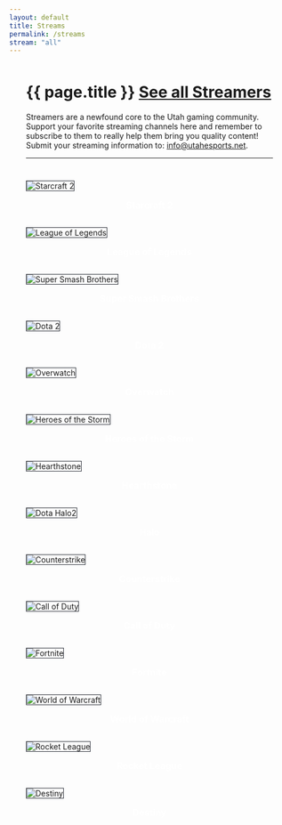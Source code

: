 ```yaml
---
layout: default
title: Streams
permalink: /streams
stream: "all"
---
```


<div style="max-width: 1200px;padding: 0 30px;margin: auto;">
  <div class="heading" style="margin: 50px 0 0">
    <h1>
      {{ page.title }}
      <a href="/streamers" class="btn btn-default">See all Streamers</a>
    </h1>
  </div>
  <p>Streamers are a newfound core to the Utah gaming community. Support your favorite streaming channels here and remember to subscribe to them to really help them bring you quality content! Submit your streaming information to: <a href="mailto:info@utahesports.net">info@utahesports.net</a>.</p>
  <hr style="margin-bottom: 40px;">
  <div class="row">
    <div class="col-xs-6 col-sm-4">
      <a href="{{ site.url }}/streams/starcraft-2">
        <img src="{{ site.url }}/assets/images/banners/starcraft-2.png" alt="Starcraft 2"/>
        <h3>Starcraft 2</h3>
      </a>
    </div>
    <div class="col-xs-6 col-sm-4">
      <a href="{{ site.url }}/streams/league-of-legends">
        <img src="{{ site.url }}/assets/images/banners/league-of-legends.png" alt="League of Legends"/>
        <h3>League of Legends</h3>
      </a>
    </div>
    <div class="col-xs-6 col-sm-4">
      <a href="{{ site.url }}/streams/super-smash-brothers">
        <img src="{{ site.url }}/assets/images/banners/super-smash-brothers.png" alt="Super Smash Brothers"/>
        <h3>Super Smash Brothers</h3>
      </a>
    </div>
    <div class="col-xs-6 col-sm-4">
      <a href="{{ site.url }}/streams/dota-2">
        <img src="{{ site.url }}/assets/images/banners/dota-2.png" alt="Dota 2"/>
        <h3>Dota 2</h3>
      </a>
    </div>
    <div class="col-xs-6 col-sm-4">
      <a href="{{ site.url }}/streams/overwatch">
        <img src="{{ site.url }}/assets/images/banners/overwatch.png" alt="Overwatch"/>
        <h3>Overwatch</h3>
      </a>
    </div>
    <div class="col-xs-6 col-sm-4">
      <a href="{{ site.url }}/streams/heroes-of-the-storm">
        <img src="{{ site.url }}/assets/images/banners/heroes-of-the-storm.png" alt="Heroes of the Storm"/>
        <h3>Heroes of the Storm</h3>
      </a>
    </div>
    <div class="col-xs-6 col-sm-4">
      <a href="{{ site.url }}/streams/hearthstone">
        <img src="{{ site.url }}/assets/images/banners/hearthstone.png" alt="Hearthstone"/>
        <h3>Hearthstone</h3>
      </a>
    </div>
    <div class="col-xs-6 col-sm-4">
      <a href="{{ site.url }}/streams/halo">
        <img src="{{ site.url }}/assets/images/banners/halo.png" alt="Dota Halo2"/>
        <h3>Halo</h3>
      </a>
    </div>
    <div class="col-xs-6 col-sm-4">
      <a href="{{ site.url }}/streams/counterstrike">
        <img src="{{ site.url }}/assets/images/banners/counterstrike.png" alt="Counterstrike"/>
        <h3>Counterstrike</h3>
      </a>
    </div>
    <div class="col-xs-6 col-sm-4">
      <a href="{{ site.url }}/streams/call-of-duty">
        <img src="{{ site.url }}/assets/images/banners/call-of-duty.png" alt="Call of Duty"/>
        <h3>Call of Duty</h3>
      </a>
    </div>
    <div class="col-xs-6 col-sm-4">
      <a href="{{ site.url }}/streams/fortnite">
        <img src="{{ site.url }}/assets/images/banners/fortnite.png" alt="Fortnite"/>
        <h3>Fortnite</h3>
      </a>
    </div>
    <div class="col-xs-6 col-sm-4">
      <a href="{{ site.url }}/streams/warcraft">
        <img src="{{ site.url }}/assets/images/banners/warcraft.png" alt="World of Warcraft"/>
        <h3>World of Warcraft</h3>
      </a>
    </div>
    <div class="col-xs-6 col-sm-4">
      <a href="{{ site.url }}/streams/rocket-league">
        <img src="{{ site.url }}/assets/images/banners/rocket-league.png" alt="Rocket League"/>
        <h3>Rocket League</h3>
      </a>
    </div>
    <div class="col-xs-6 col-sm-4">
      <a href="{{ site.url }}/streams/destiny">
        <img src="{{ site.url }}/assets/images/banners/destiny.png" alt="Destiny"/>
        <h3>Destiny</h3>
      </a>
    </div>
  </div>
</div>

<style>
  .row a {
    text-decoration: none;
  }
  .row h3 {
    text-align: center;
    margin: 15px 0 30px;
    color: #fff;
  }
  .row img {
    border: 1px solid #2d313a;
  }
  p:not(:last-child) {
    margin-bottom: 0;
  }
  p + p {
    margin: 0;
  }
</style>